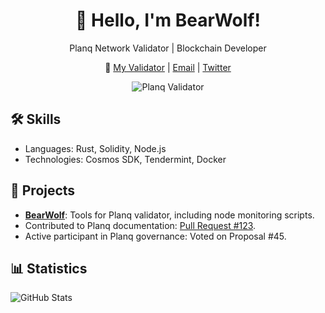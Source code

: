 <div align="center">
  <h1>👋 Hello, I'm BearWolf!</h1>
  <p>Planq Network Validator | Blockchain Developer</p>
  <p>🔗 <a href="https://explorer.planq.network/validators/plqvaloper1udap37p6q7actrrfgl8m5yq53ghaea4v35z384">My Validator</a> | <a href="mailto:86Svirin13@gmail.com">Email</a> | <a href="https://twitter.com/YOUR_TWITTER">Twitter</a></p>
  <img src="https://img.shields.io/badge/Planq-Validator-blue" alt="Planq Validator">
</div>

## 🛠 Skills
- Languages: Rust, Solidity, Node.js
- Technologies: Cosmos SDK, Tendermint, Docker

## 🌟 Projects
- **[BearWolf](https://github.com/Svirin86/BearWolf)**: Tools for Planq validator, including node monitoring scripts.
- Contributed to Planq documentation: [Pull Request #123](https://github.com/planq-network/planq/pull/123).
- Active participant in Planq governance: Voted on Proposal #45.

## 📊 Statistics
![GitHub Stats](https://github-readme-stats.vercel.app/api?username=Svirin86&show_icons=true&theme=radical)
